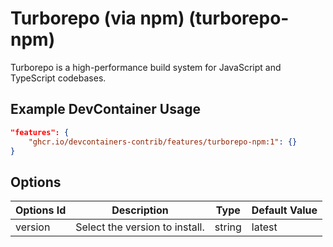 
# Turborepo (via npm) (turborepo-npm)

Turborepo is a high-performance build system for JavaScript and TypeScript codebases.

## Example DevContainer Usage

```json
"features": {
    "ghcr.io/devcontainers-contrib/features/turborepo-npm:1": {}
}
```

## Options

| Options Id | Description | Type | Default Value |
|-----|-----|-----|-----|
| version | Select the version to install. | string | latest |


